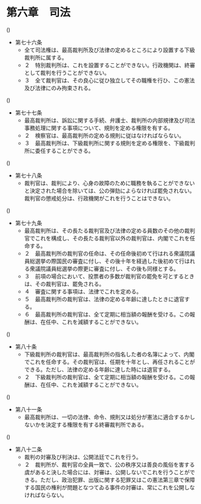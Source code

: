 # 第六章　司法

()

- 第七十六条
    - 全て司法権は、最高裁判所及び法律の定めるところにより設置する下級裁判所に属する。
    - ２　特別裁判所は、これを設置することができない。行政機関は、終審として裁判を行うことができない。
    - ３　全て裁判官は、その良心に従ひ独立してその職権を行ひ、この憲法及び法律にのみ拘束される。

()

- 第七十七条
    - 最高裁判所は、訴訟に関する手続、弁護士、裁判所の内部規律及び司法事務処理に関する事項について、規則を定める権限を有する。
    - ２　検察官は、最高裁判所の定める規則に従はなければならない。
    - ３　最高裁判所は、下級裁判所に関する規則を定める権限を、下級裁判所に委任することができる。

()

- 第七十八条
    - 裁判官は、裁判により、心身の故障のために職務を執ることができないと決定された場合を除いては、公の弾劾によらなければ罷免されない。裁判官の懲戒処分は、行政機関がこれを行うことはできない。

()

- 第七十九条
    - 最高裁判所は、その長たる裁判官及び法律の定める員数のその他の裁判官でこれを構成し、その長たる裁判官以外の裁判官は、内閣でこれを任命する。
    - ２　最高裁判所の裁判官の任命は、その任命後初めて行はれる衆議院議員総選挙の際国民の審査に付し、その後十年を経過した後初めて行はれる衆議院議員総選挙の際更に審査に付し、その後も同様とする。
    - ３　前項の場合において、投票者の多数が裁判官の罷免を可とするときは、その裁判官は、罷免される。
    - ４　審査に関する事項は、法律でこれを定める。
    - ５　最高裁判所の裁判官は、法律の定める年齢に達したときに退官する。
    - ６　最高裁判所の裁判官は、全て定期に相当額の報酬を受ける。この報酬は、在任中、これを減額することができない。

()

- 第八十条
    - 下級裁判所の裁判官は、最高裁判所の指名した者の名簿によって、内閣でこれを任命する。その裁判官は、任期を十年とし、再任されることができる。ただし、法律の定める年齢に達した時には退官する。
    - ２　下級裁判所の裁判官は、全て定期に相当額の報酬を受ける。この報酬は、在任中、これを減額することができない。

()

- 第八十一条
    - 最高裁判所は、一切の法律、命令、規則又は処分が憲法に適合するかしないかを決定する権限を有する終審裁判所である。

()

- 第八十二条
    - 裁判の対審及び判決は、公開法廷でこれを行う。
    - ２　裁判所が、裁判官の全員一致で、公の秩序又は善良の風俗を害する虞があると決した場合には、対審は、公開しないでこれを行うことができる。ただし、政治犯罪、出版に関する犯罪又はこの憲法第三章で保障する国民の権利が問題となつてゐる事件の対審は、常にこれを公開しなければならない。
